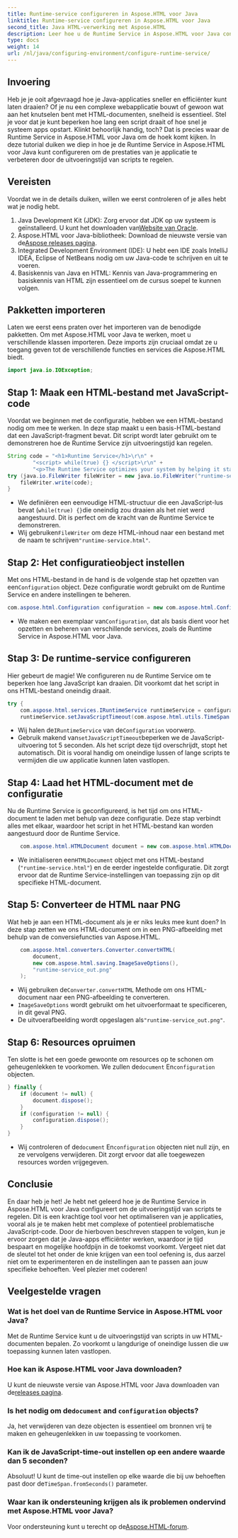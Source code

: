 ```yaml
---
title: Runtime-service configureren in Aspose.HTML voor Java
linktitle: Runtime-service configureren in Aspose.HTML voor Java
second_title: Java HTML-verwerking met Aspose.HTML
description: Leer hoe u de Runtime Service in Aspose.HTML voor Java configureert om de uitvoering van scripts te optimaliseren, oneindige lussen te voorkomen en de toepassingsprestaties te verbeteren.
type: docs
weight: 14
url: /nl/java/configuring-environment/configure-runtime-service/
---
```

## Invoering
Heb je je ooit afgevraagd hoe je Java-applicaties sneller en efficiënter kunt laten draaien? Of je nu een complexe webapplicatie bouwt of gewoon wat aan het knutselen bent met HTML-documenten, snelheid is essentieel. Stel je voor dat je kunt beperken hoe lang een script draait of hoe snel je systeem apps opstart. Klinkt behoorlijk handig, toch? Dat is precies waar de Runtime Service in Aspose.HTML voor Java om de hoek komt kijken. In deze tutorial duiken we diep in hoe je de Runtime Service in Aspose.HTML voor Java kunt configureren om de prestaties van je applicatie te verbeteren door de uitvoeringstijd van scripts te regelen.
## Vereisten
Voordat we in de details duiken, willen we eerst controleren of je alles hebt wat je nodig hebt. 
1.  Java Development Kit (JDK): Zorg ervoor dat JDK op uw systeem is geïnstalleerd. U kunt het downloaden van[Website van Oracle](https://www.oracle.com/java/technologies/javase-downloads.html).
2.  Aspose.HTML voor Java-bibliotheek: Download de nieuwste versie van de[Aspose releases pagina](https://releases.aspose.com/html/java/). 
3. Integrated Development Environment (IDE): U hebt een IDE zoals IntelliJ IDEA, Eclipse of NetBeans nodig om uw Java-code te schrijven en uit te voeren.
4. Basiskennis van Java en HTML: Kennis van Java-programmering en basiskennis van HTML zijn essentieel om de cursus soepel te kunnen volgen.

## Pakketten importeren
Laten we eerst eens praten over het importeren van de benodigde pakketten. Om met Aspose.HTML voor Java te werken, moet u verschillende klassen importeren. Deze imports zijn cruciaal omdat ze u toegang geven tot de verschillende functies en services die Aspose.HTML biedt.
```java
import java.io.IOException;
```

## Stap 1: Maak een HTML-bestand met JavaScript-code
Voordat we beginnen met de configuratie, hebben we een HTML-bestand nodig om mee te werken. In deze stap maakt u een basis-HTML-bestand dat een JavaScript-fragment bevat. Dit script wordt later gebruikt om te demonstreren hoe de Runtime Service zijn uitvoeringstijd kan regelen.
```java
String code = "<h1>Runtime Service</h1>\r\n" +
		"<script> while(true) {} </script>\r\n" +
		"<p>The Runtime Service optimizes your system by helping it start apps and programs faster.</p>\r\n";
try (java.io.FileWriter fileWriter = new java.io.FileWriter("runtime-service.html")) {
	fileWriter.write(code);
}
```

- We definiëren een eenvoudige HTML-structuur die een JavaScript-lus bevat (`while(true) {}`die oneindig zou draaien als het niet werd aangestuurd. Dit is perfect om de kracht van de Runtime Service te demonstreren.
-  Wij gebruiken`FileWriter` om deze HTML-inhoud naar een bestand met de naam te schrijven`"runtime-service.html"`.
## Stap 2: Het configuratieobject instellen
 Met ons HTML-bestand in de hand is de volgende stap het opzetten van een`Configuration` object. Deze configuratie wordt gebruikt om de Runtime Service en andere instellingen te beheren.
```java
com.aspose.html.Configuration configuration = new com.aspose.html.Configuration();
```

-  We maken een exemplaar van`Configuration`, dat als basis dient voor het opzetten en beheren van verschillende services, zoals de Runtime Service in Aspose.HTML voor Java.
## Stap 3: De runtime-service configureren
Hier gebeurt de magie! We configureren nu de Runtime Service om te beperken hoe lang JavaScript kan draaien. Dit voorkomt dat het script in ons HTML-bestand oneindig draait.
```java
try {
	com.aspose.html.services.IRuntimeService runtimeService = configuration.getService(com.aspose.html.services.IRuntimeService.class);
	runtimeService.setJavaScriptTimeout(com.aspose.html.utils.TimeSpan.fromSeconds(5));
```

-  Wij halen de`IRuntimeService` van de`Configuration` voorwerp.
-  Gebruik makend van`setJavaScriptTimeout`beperken we de JavaScript-uitvoering tot 5 seconden. Als het script deze tijd overschrijdt, stopt het automatisch. Dit is vooral handig om oneindige lussen of lange scripts te vermijden die uw applicatie kunnen laten vastlopen.
## Stap 4: Laad het HTML-document met de configuratie
Nu de Runtime Service is geconfigureerd, is het tijd om ons HTML-document te laden met behulp van deze configuratie. Deze stap verbindt alles met elkaar, waardoor het script in het HTML-bestand kan worden aangestuurd door de Runtime Service.
```java
	com.aspose.html.HTMLDocument document = new com.aspose.html.HTMLDocument("runtime-service.html", configuration);
```

-  We initialiseren een`HTMLDocument` object met ons HTML-bestand (`"runtime-service.html"`) en de eerder ingestelde configuratie. Dit zorgt ervoor dat de Runtime Service-instellingen van toepassing zijn op dit specifieke HTML-document.
## Stap 5: Converteer de HTML naar PNG
Wat heb je aan een HTML-document als je er niks leuks mee kunt doen? In deze stap zetten we ons HTML-document om in een PNG-afbeelding met behulp van de conversiefuncties van Aspose.HTML.
```java
	com.aspose.html.converters.Converter.convertHTML(
		document,
		new com.aspose.html.saving.ImageSaveOptions(),
		"runtime-service_out.png"
	);
```

-  Wij gebruiken de`Converter.convertHTML` Methode om ons HTML-document naar een PNG-afbeelding te converteren.
- `ImageSaveOptions` wordt gebruikt om het uitvoerformaat te specificeren, in dit geval PNG.
- De uitvoerafbeelding wordt opgeslagen als`"runtime-service_out.png"`.
## Stap 6: Resources opruimen
 Ten slotte is het een goede gewoonte om resources op te schonen om geheugenlekken te voorkomen. We zullen de`document` En`configuration` objecten.
```java
} finally {
	if (document != null) {
		document.dispose();
	}
	if (configuration != null) {
		configuration.dispose();
	}
}
```

-  Wij controleren of de`document` En`configuration` objecten niet null zijn, en ze vervolgens verwijderen. Dit zorgt ervoor dat alle toegewezen resources worden vrijgegeven.

## Conclusie
En daar heb je het! Je hebt net geleerd hoe je de Runtime Service in Aspose.HTML voor Java configureert om de uitvoeringstijd van scripts te regelen. Dit is een krachtige tool voor het optimaliseren van je applicaties, vooral als je te maken hebt met complexe of potentieel problematische JavaScript-code. Door de hierboven beschreven stappen te volgen, kun je ervoor zorgen dat je Java-apps efficiënter werken, waardoor je tijd bespaart en mogelijke hoofdpijn in de toekomst voorkomt. Vergeet niet dat de sleutel tot het onder de knie krijgen van een tool oefening is, dus aarzel niet om te experimenteren en de instellingen aan te passen aan jouw specifieke behoeften. Veel plezier met coderen!
## Veelgestelde vragen
### Wat is het doel van de Runtime Service in Aspose.HTML voor Java?  
Met de Runtime Service kunt u de uitvoeringstijd van scripts in uw HTML-documenten bepalen. Zo voorkomt u langdurige of oneindige lussen die uw toepassing kunnen laten vastlopen.
### Hoe kan ik Aspose.HTML voor Java downloaden?  
 U kunt de nieuwste versie van Aspose.HTML voor Java downloaden van de[releases pagina](https://releases.aspose.com/html/java/).
###  Is het nodig om de`document` and `configuration` objects?  
Ja, het verwijderen van deze objecten is essentieel om bronnen vrij te maken en geheugenlekken in uw toepassing te voorkomen.
### Kan ik de JavaScript-time-out instellen op een andere waarde dan 5 seconden?  
 Absoluut! U kunt de time-out instellen op elke waarde die bij uw behoeften past door de`TimeSpan.fromSeconds()` parameter.
### Waar kan ik ondersteuning krijgen als ik problemen ondervind met Aspose.HTML voor Java?  
 Voor ondersteuning kunt u terecht op de[Aspose.HTML-forum](https://forum.aspose.com/c/html/29).